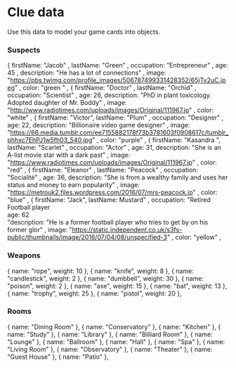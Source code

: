 # Clue data

Use this data to model your game cards into objects.

### Suspects

{
firstName: "Jacob" ,
lastName: "Green" ,
occupation: "Entrepreneur" ,
age: 45 ,
description: "He has a lot of connections" ,
image: "https://pbs.twimg.com/profile_images/506787499331428352/65jTv2uC.jpeg" ,
color: "green " ,
{
firstName: "Doctor" ,
lastName: "Orchid" ,
occupation: "Scientist" ,
age: 26,
description: "PhD in plant toxicology. Adopted daughter of Mr. Boddy" ,
image: "http://www.radiotimes.com/uploads/images/Original/111967.jp" ,
color: "white" ,
{
firstName: "Victor",
lastName: "Plum" ,
occupation: "Designer" ,
age: 22,
description: "Billionaire video game designer" ,
image: "https://66.media.tumblr.com/ee7155882178f73b3781603f0908617c/tumblr_phhxc7EhPJ1w5fh03_540.jpg" ,
color: "purple" ,
{
firstName: "Kasandra ",
lastName: "Scarlet" ,
occupation: "Actor" ,
age: 31,
description: "She is an A-list movie star with a dark past" ,
image: "https://www.radiotimes.com/uploads/images/Original/111967.jp" ,
color: "red" ,
{
firstName: "Eleanor" ,
lastName: "Peacock" ,
occupation: "Socialité" ,
age: 36,
description: "She is from a wealthy family and uses her status and money to earn popularity" ,
image: "https://metrouk2.files.wordpress.com/2016/07/mrs-peacock.jp" ,
color: "blue" ,
{
firstName: "Jack",
lastName: Mustard" ,
occupation: "Retired Football player<br>
age: 62<br>
"description: "He is a former football player who tries to get by on his former glor" ,
image: "https://static.independent.co.uk/s3fs-public/thumbnails/image/2016/07/04/08/unspecified-3" ,
color: "yellow" ,

### Weapons

{ name: "rope", weight: 10 },
{ name: "knife", weight: 8 },
{ name: "candlestick", weight: 2 },
{ name: "dumbbell", weight: 30 },
{ name: "poison", weight: 2 },
{ name: "axe", weight: 15 },
{ name: "bat", weight: 13 },
{ name: "trophy", weight: 25 },
{ name: "pistol", weight: 20 },

### Rooms

{ name: "Dining Room" },
{ name: "Conservatory" },
{ name: "Kitchen" },
{ name: "Study" },
{ name: "Library" },
{ name: "Billiard Room" },
{ name: "Lounge" },
{ name: "Ballroom" },
{ name: "Hall" },
{ name: "Spa" },
{ name: "Living Room" },
{ name: "Observatory" },
{ name: "Theater" },
{ name: "Guest House" },
{ name: "Patio" },

